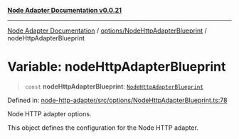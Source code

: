 [**Node Adapter Documentation v0.0.21**](../../../README.md)

***

[Node Adapter Documentation](../../../modules.md) / [options/NodeHttpAdapterBlueprint](../README.md) / nodeHttpAdapterBlueprint

# Variable: nodeHttpAdapterBlueprint

> `const` **nodeHttpAdapterBlueprint**: [`NodeHttpAdapterBlueprint`](../interfaces/NodeHttpAdapterBlueprint.md)

Defined in: [node-http-adapter/src/options/NodeHttpAdapterBlueprint.ts:78](https://github.com/stonemjs/node-http-adapter/blob/88c1ec7a02e567d3a955b5e02ef59e5d8858f965/src/options/NodeHttpAdapterBlueprint.ts#L78)

Node HTTP adapter options.

This object defines the configuration for the Node HTTP adapter.
